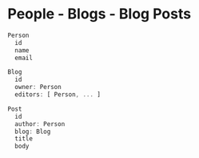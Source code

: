# People - Blogs - Blog Posts

``` javascript
Person
  id
  name
  email

Blog
  id
  owner: Person
  editors: [ Person, ... ]

Post
  id
  author: Person
  blog: Blog
  title
  body
```
